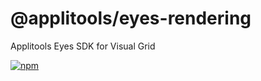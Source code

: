 @applitools/eyes-rendering
===================

Applitools Eyes SDK for Visual Grid

[![npm](https://img.shields.io/npm/v/@applitools/eyes-rendering.svg?style=for-the-badge)](https://www.npmjs.com/package/@applitools/eyes-rendering)
